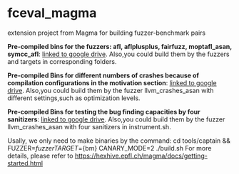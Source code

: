 # fceval_magma
extension project from Magma for building fuzzer-benchmark pairs

**Pre-compiled bins for the fuzzers: afl, aflplusplus, fairfuzz, moptafl_asan, symcc_afl**: [linked to google drive](https://drive.google.com/file/d/155kaNliBDyH4ARykX9if0gIDpepbYJox/view?usp=sharing). Also,you could build them by the fuzzers and targets in corresponding folders.

**Pre-compiled Bins for different numbers of crashes because of compilation configurations in the motivation section**: [linked to google drive](https://drive.google.com/file/d/1CmZ2AcbmhgkXqi46f5pFzEbX9FHTjKoX/view?usp=sharing). Also,you could build them by the fuzzer llvm_crashes_asan with different settings,such as optimization levels. 

**Pre-compiled Bins for testing the bug finding capacities by four sanitizers**: [linked to google drive](https://drive.google.com/file/d/1DSEUm8uIwvi6hTQx7yHPyAW2Sb4Fkr4U/view?usp=sharing). Also,you could build them by the fuzzer llvm_crashes_asan with four sanitizers in instrument.sh.

Usally, we only need to make binaries by the command: cd tools/captain && FUZZER=${fuzzer} TARGET=${bm} CANARY_MODE=2 ./build.sh
For more details, please refer to https://hexhive.epfl.ch/magma/docs/getting-started.html
